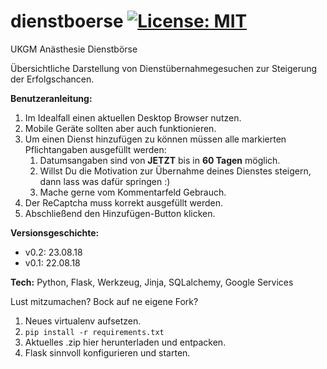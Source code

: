 # dienstboerse [![License: MIT](https://img.shields.io/badge/License-MIT-yellow.svg)](https://opensource.org/licenses/MIT)
UKGM Anästhesie Dienstbörse

Übersichtliche Darstellung von Dienstübernahmegesuchen zur Steigerung der Erfolgschancen.

**Benutzeranleitung:**
1. Im Idealfall einen aktuellen Desktop Browser nutzen.
1. Mobile Geräte sollten aber auch funktionieren.
1. Um einen Dienst hinzufügen zu können müssen alle markierten Pflichtangaben ausgefüllt werden:
    1. Datumsangaben sind von **JETZT** bis in **60 Tagen** möglich.
    1. Willst Du die Motivation zur Übernahme deines Dienstes steigern, dann lass was dafür springen :)
    1. Mache gerne vom Kommentarfeld Gebrauch.
1. Der ReCaptcha muss korrekt ausgefüllt werden.
1. Abschließend den Hinzufügen-Button klicken.

**Versionsgeschichte:**
* v0.2: 23.08.18
* v0.1: 22.08.18

**Tech:**
Python, Flask, Werkzeug, Jinja, SQLalchemy, Google Services

Lust mitzumachen? Bock auf ne eigene Fork?
1. Neues virtualenv aufsetzen.
1. `pip install -r requirements.txt`
1. Aktuelles .zip hier herunterladen und entpacken.
1. Flask sinnvoll konfigurieren und starten.

